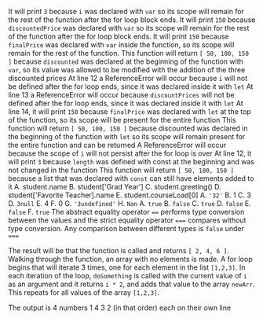 It will print `3` because `i` was declared with `var` so its scope will remain for the rest of the function after the for loop block ends.
It will print `150` because `discountedPrice` was declared with `var` so its scope will remain for the rest of the function after the for loop block ends.
It will print `150` because `finalPrice` was declared with `var` inside the function, so its scope will remain for the rest of the function.
This function will return `[ 50, 100, 150 ]` because `discounted` was declared at the beginning of the function with `var`, so its value was allowed to be modified with the addition of the three discounted prices
At line 12 a ReferenceError will occur because `i` will not be defined after the for loop ends, since it was declared inside it with `let`
At line 13 a ReferenceError will occur because `discountPrices` will not be defined after the for loop ends, since it was declared inside it with `let`
At line 14, it will print `150` because `finalPrice` was declared with `let` at the top of the function, so its scope will be present for the entire function
This function will return `[ 50, 100, 150 ]` because discounted was declared in the beginning of the function with `let` so its scope will remain present for the entire function and can be returned
A ReferenceError will occur because the scope of `i` will not persist after the for loop is over
At line 12, it will print `3` because `length` was defined with const at the beginning and was not changed in the function
This function will return `[ 50, 100, 150 ]` because a list that was declared with `const` can still have elements added to it
A. student.name B. student['Grad Year'] C. student.greeting() D. student['Favorite Teacher].name E. student.courseLoad[0]
A. `'32'` B. 1 C. 3 D. `3null` E. 4 F. 0 G. `'3undefined'` H. `Nan`
A. `true` B. `false` C. `true` D. `false` E. `false` F. `true`
The abstract equality operator `==` performs type conversion between the values and the strict equality operator `===` compares without type conversion. Any comparison between different types is `false` under `===`

The result will be that the function is called and returns `[ 2, 4, 6 ]`. Walking through the function, an array with no elements is made. A for loop begins that will iterate 3 times, one for each element in the list `[1,2,3]`. In each iteration of the loop, `doSomething` is called with the current value of `i` as an argument and it returns `i * 2`, and adds that value to the array `newArr`. This repeats for all values of the array `[1,2,3]`.

The output is 4 numbers 1 4 3 2 (in that order) each on their own line
